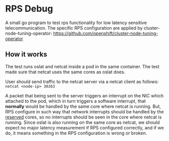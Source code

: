 # RPS Debug
A small go program to test rps functionality for low latency sensitive telecommunication.
The specific RPS configuration are applied by cluster-node-tuning-operator:
https://github.com/openshift/cluster-node-tuning-operator 

## How it works
The test runs oslat and netcat inside a pod in the same container.
The test made sure that netcat uses the same cores as oslat does. 

User should send traffic to the netcat server via a netcat client as follows:
`netcat <node-ip> 30263`

A packet that being sent to the server triggers an interrupt on the NIC which attached to the pod, which in turn triggers a software interrupt, that **normally** would be handled by the same core where netcat is running.
But, RPS configure in such way that network interrupts should be handled by the [reserved](https://github.com/openshift/cluster-node-tuning-operator/blob/master/docs/performanceprofile/performance_profile.md#cpu) cores, so no interrupts should be seen in the core where netcat is running.
Since oslat is also running on the same core as netcat, we should expect no major latency measurement if RPS configured correctly, and if we do, it means something in the RPS configuration is wrong or broken.
